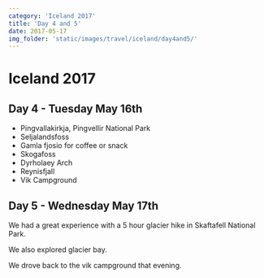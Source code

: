 ```yaml
---
category: 'Iceland 2017'
title: 'Day 4 and 5'
date: 2017-05-17
img_folder: 'static/images/travel/iceland/day4and5/'
---
```


# Iceland 2017

## Day 4 - Tuesday May 16th

- Pingvallakirkja, Pingvellir National Park
- Seljalandsfoss
- Gamla fjosio for coffee or snack
- Skogafoss
- Dyrholaey Arch
- Reynisfjall
- Vik Campground



## Day 5 - Wednesday May 17th

We had a great experience with a 5 hour glacier hike in Skaftafell National Park.

We also explored glacier bay.

We drove back to the vik campground that evening.

